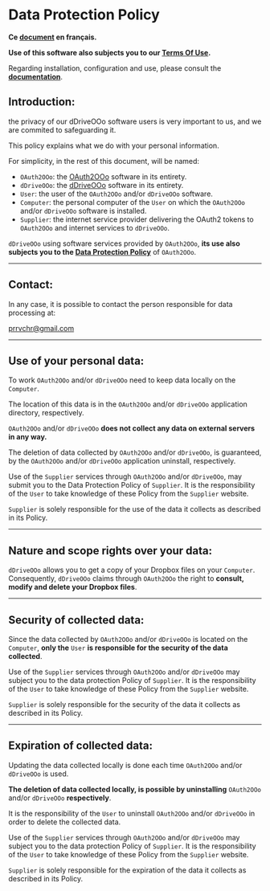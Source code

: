 # Data Protection Policy

**Ce [document][1] en français.**

**Use of this software also subjects you to our [Terms Of Use][2].**

Regarding installation, configuration and use, please consult the **[documentation][3]**.

## Introduction:

the privacy of our dDriveOOo software users is very important to us, and we are commited to safeguarding it.

This policy explains what we do with your personal information.

For simplicity, in the rest of this document, will be named:
- `OAuth2OOo`: the [OAuth2OOo][4] software in its entirety.
- `dDriveOOo`: the [dDriveOOo][5] software in its entirety.
- `User`: the user of the `OAuth2OOo` and/or `dDriveOOo` software.
- `Computer`: the personal computer of the `User` on which the `OAuth2OOo` and/or `dDriveOOo` software is installed.
- `Supplier`: the internet service provider delivering the OAuth2 tokens to `OAuth2OOo` and internet services to `dDriveOOo`.

`dDriveOOo` using software services provided by `OAuth2OOo`, **its use also subjects you to the [Data Protection Policy][6]** of `OAuth2OOo`.

___
## Contact:

In any case, it is possible to contact the person responsible for data processing at:

prrvchr@gmail.com

___
## Use of your personal data:

To work `OAuth2OOo` and/or `dDriveOOo` need to keep data locally on the `Computer`.

The location of this data is in the `OAuth2OOo` and/or `dDriveOOo` application directory, respectively.

`OAuth2OOo` and/or `dDriveOOo` **does not collect any data on external servers in any way.**

The deletion of data collected by `OAuth2OOo` and/or `dDriveOOo`, is guaranteed, by the `OAuth2OOo` and/or `dDriveOOo` application uninstall, respectively.

Use of the `Supplier` services through `OAuth2OOo` and/or `dDriveOOo`, may submit you to the Data Protection Policy of `Supplier`. It is the responsibility of the `User` to take knowledge of these Policy from the `Supplier` website.

`Supplier` is solely responsible for the use of the data it collects as described in its Policy.

___
## Nature and scope rights over your data:

`dDriveOOo` allows you to get a copy of your Dropbox files on your `Computer`. Consequently, `dDriveOOo` claims through `OAuth2OOo` the right to **consult, modify and delete your Dropbox files**.

___
## Security of collected data:

Since the data collected by `OAuth2OOo` and/or `dDriveOOo` is located on the `Computer`, **only the** `User` **is responsible for the security of the data collected**.

Use of the `Supplier` services through `OAuth2OOo` and/or `dDriveOOo` may subject you to the data protection Policy of `Supplier`. It is the responsibility of the `User` to take knowledge of these Policy from the `Supplier` website.

`Supplier` is solely responsible for the security of the data it collects as described in its Policy.

___
## Expiration of collected data:

Updating the data collected locally is done each time `OAuth2OOo` and/or `dDriveOOo` is used.

**The deletion of data collected locally, is possible by uninstalling** `OAuth2OOo` and/or `dDriveOOo` **respectively**.

It is the responsibility of the `User` to uninstall `OAuth2OOo` and/or `dDriveOOo` in order to delete the collected data.

Use of the `Supplier` services through `OAuth2OOo` and/or `dDriveOOo` may subject you to the data protection Policy of `Supplier`. It is the responsibility of the `User` to take knowledge of these Policy from the `Supplier` website.

`Supplier` is solely responsible for the expiration of the data it collects as described in its Policy.

[1]: <https://prrvchr.github.io/dDriveOOo/source/dDriveOOo/registration/PrivacyPolicy_fr>
[2]: <https://prrvchr.github.io/dDriveOOo/source/dDriveOOo/registration/TermsOfUse_en>
[3]: <https://prrvchr.github.io/dDriveOOo/>
[4]: <https://github.com/prrvchr/OAuth2OOo/raw/master/OAuth2OOo.oxt>
[5]: <https://github.com/prrvchr/dDriveOOo/raw/master/dDriveOOo.oxt>
[6]: <https://prrvchr.github.io/OAuth2OOo/source/OAuth2OOo/registration/PrivacyPolicy_en>
